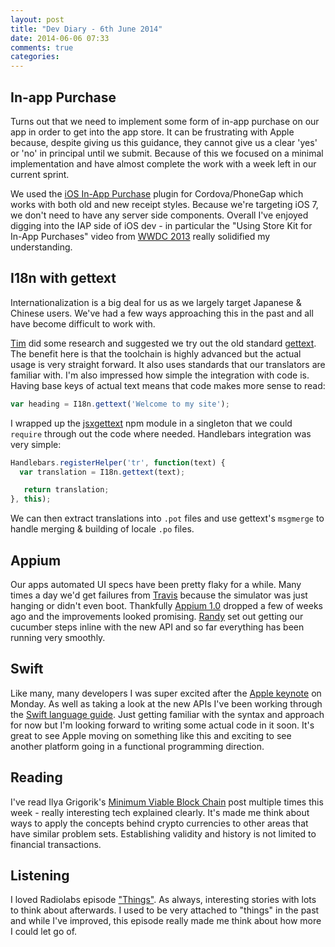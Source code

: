 ```yaml
---
layout: post
title: "Dev Diary - 6th June 2014"
date: 2014-06-06 07:33
comments: true
categories: 
---
```


## In-app Purchase

Turns out that we need to implement some form of in-app purchase on our app in order to get into the app store. It can be frustrating with Apple because, despite giving us this guidance, they cannot give us a clear 'yes' or 'no' in principal until we submit. Because of this we focused on a minimal implementation and have almost complete the work with a week left in our current sprint.

We used the [iOS In-App Purchase](https://github.com/j3k0/PhoneGap-InAppPurchase-iOS) plugin for Cordova/PhoneGap which works with both old and new receipt styles. Because we're targeting iOS 7, we don't need to have any server side components. Overall I've enjoyed digging into the IAP side of iOS dev - in particular the "Using Store Kit for In-App Purchases" video from [WWDC 2013](https://developer.apple.com/videos/wwdc/2013/) really solidified my understanding.

## I18n with gettext

Internationalization is a big deal for us as we largely target Japanese & Chinese users. We've had a few ways approaching this in the past and all have become difficult to work with.

[Tim](https://twitter.com/timpeat) did some research and suggested we try out the old standard [gettext](http://www.gnu.org/software/gettext/). The benefit here is that the toolchain is highly advanced but the actual usage is very straight forward. It also uses standards that our translators are familiar with. I'm also impressed how simple the integration with code is. Having base keys of actual text means that code makes more sense to read:

```javascript
var heading = I18n.gettext('Welcome to my site');
```

I wrapped up the [jsxgettext](https://github.com/zaach/jsxgettext) npm module in a singleton that we could `require` through out the code where needed. Handlebars integration was very simple:

```javascript
Handlebars.registerHelper('tr', function(text) {
  var translation = I18n.gettext(text);

   return translation;
}, this);
```

We can then extract translations into `.pot` files and use gettext's `msgmerge` to handle merging & building of locale `.po` files.

## Appium

Our apps automated UI specs have been pretty flaky for a while. Many times a day we'd get failures from [Travis](https://travis-ci.com/) because the simulator was just hanging or didn't even boot. Thankfully [Appium 1.0](http://appium.io/) dropped a few of weeks ago and the improvements looked promising. [Randy](https://twitter.com/morgan_randy) set out getting our cucumber steps inline with the new API and so far everything has been running very smoothly.

## Swift

Like many, many developers I was super excited after the [Apple keynote](http://www.apple.com/apple-events/june-2014/) on Monday. As well as taking a look at the new APIs I've been working through the [Swift language guide](https://developer.apple.com/library/prerelease/ios/documentation/swift/conceptual/swift_programming_language/TheBasics.html). Just getting familiar with the syntax and approach for now but I'm looking forward to writing some actual code in it soon. It's great to see Apple moving on something like this and exciting to see another platform going in a functional programming direction.

## Reading

I've read Ilya Grigorik's [Minimum Viable Block Chain](https://www.igvita.com/2014/05/05/minimum-viable-block-chain/) post multiple times this week - really interesting tech explained clearly. It's made me think about ways to apply the concepts behind crypto currencies to other areas that have similar problem sets. Establishing validity and history is not limited to financial transactions.

## Listening

I loved Radiolabs episode ["Things"](http://www.radiolab.org/story/things/). As always, interesting stories with lots to think about afterwards. I used to be very attached to "things" in the past and while I've improved, this episode really made me think about how more I could let go of.
